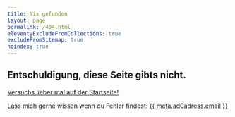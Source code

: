 ```yaml
---
title: Nix gefunden
layout: page
permalink: /404.html
eleventyExcludeFromCollections: true
excludeFromSitemap: true
noindex: true
---
```


## Entschuldigung, diese Seite gibts nicht.

[Versuchs lieber mal auf der Startseite!](/)

Lass mich gerne wissen wenn du Fehler findest:
<a href="mailto:{{ meta.address.email }}">{{ meta.ad0adress.email }}</a>
